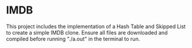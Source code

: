 # IMDB
<p>
  This project includes the implementation of a Hash Table and Skipped List to create a simple IMDB clone. Ensure all files are downloaded and compiled before running "./a.out" in the terminal to run.
</p>
